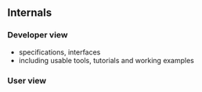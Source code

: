## Internals
### Developer view
* specifications, interfaces
* including usable tools, tutorials and working examples

### User view
